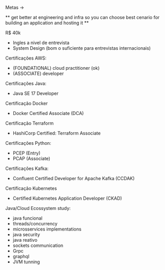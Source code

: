 Metas ->

** get better at engineering and infra so you can choose best cenario
for building an application and hosting it **

R$ 40k

- Ingles a nivel de entrevista
- System Design (bom o suficiente para entrevistas internacionais)

Certificações AWS:
 - (FOUNDATIONAL) cloud practitioner  (ok)
 - (ASSOCIATE) developer

Certificações Java:
- Java SE 17 Developer

Certificação Docker
 - Docker Certified Associate (DCA)

Certificação Terraform
 - HashiCorp Certified: Terraform Associate

Certificações Python:
 - PCEP (Entry) 
 - PCAP (Associate) 

Certificações Kafka:
- Confluent Certified Developer for Apache Kafka (CCDAK)

Certificação Kubernetes
 - Certified Kubernetes Application Developer (CKAD)

Java/Cloud Ecossystem study:
 - java funcional
 - threads/concurrency
 - microsservices implementations
 - java security
 - java reativo
 - sockets communication
 - Grpc
 - graphql
 - JVM tunning
